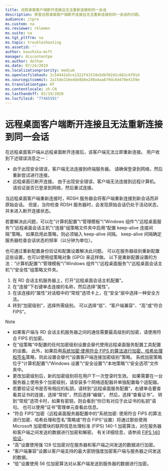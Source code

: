 ```yaml
---
title: 远程桌面客户端断开连接且无法重新连接到同一会话
description: 排查远程桌面客户端断开连接且无法重新连接到同一会话的问题。
audience: itpro
ms.custom: na
ms.reviewer: rklemen
ms.suite: na
ms.tgt_pltfrm: na
ms.topic: troubleshooting
ms.assetid: ''
author: kaushika-msft
manager: dcscontentpm
ms.author: delhan
ms.date: 07/24/2019
ms.localizationpriority: medium
ms.openlocfilehash: 2c54442a5ce1322f4157de5dbf82d1c662c6f91d
ms.sourcegitcommit: 2a15de216edde8b8e240a4aa679dc6d470e4159e
ms.translationtype: HT
ms.contentlocale: zh-CN
ms.lasthandoff: 02/19/2020
ms.locfileid: "77465591"
---
```

# <a name="remote-desktop-client-disconnects-and-cant-reconnect-to-the-same-session"></a>远程桌面客户端断开连接且无法重新连接到同一会话

在远程桌面客户端从远程桌面断开连接后，该客户端无法立即重新连接。 用户收到下述错误消息之一：

  - 由于出现安全错误，客户端无法连接到终端服务器。 请确保登录到网络，然后重新尝试进行连接。
  - 远程桌面已断开连接。 由于出现安全错误，客户端无法连接到远程计算机。 请验证是否已登录到网络，然后重试连接。

当远程桌面客户端重新连接时，RDSH 服务器会将客户端重新连接到新会话而非原始会话。 但是，当你检查 RDSH 服务器时，会发现原始会话仍处于活动状态，并未进入断开连接状态。

若要解决此问题，可以在“计算机配置”\\“管理模板”\\“Windows 组件”\\“远程桌面服务”\\“远程桌面会话主机”\\“连接”组策略文件夹中启用“配置 keep-alive 连接间隔”策略。   如果启用此策略，则必须输入 keep-alive 间隔。 keep-alive 间隔确定服务器检查会话状态的频率（以分钟为单位）。

也可通过重新配置身份验证和配置设置解决此问题。 可以在服务器级别重新配置这些设置，也可以使用组策略对象 (GPO) 来这样做。 以下是重新配置设置的方法：“计算机配置”\\“管理模板”\\“Windows 组件”\\“远程桌面服务”\\“远程桌面会话主机”\\“安全性”组策略文件夹。 

1. 在 RD 会话主机服务器上，打开“远程桌面会话主机配置”。 
2. 在“连接”下右键单击连接的名称，然后选择“属性”。  
3. 在该连接的“属性”对话框中的“常规”选项卡上，在“安全”层中选择一种安全方法。   
4. 转到“加密级别”，选择所需级别。  可以选择“低”、“客户端兼容”、“高”或“符合 FIPS”。    

> [!NOTE]  
>  - 如果客户端与 RD 会话主机服务器之间的通信需要最高级别的加密，请使用符合 FIPS 的加密。
>  - 在“组策略”中配置的任何加密级别设置会替代使用远程桌面服务配置工具配置的设置。 此外，如果启用[系统加密:使用符合 FIPS 的算法进行加密、哈希处理和签名](https://docs.microsoft.com/windows/security/threat-protection/security-policy-settings/system-cryptography-use-fips-compliant-algorithms-for-encryption-hashing-and-signing)策略，则此设置会替代“设置客户端连接加密级别”策略。  系统加密策略位于“计算机配置”\\“Windows 设置”\\“安全设置”\\“本地策略”\\“安全选项”文件夹中。 
>  - 更改加密级别后，新的加密级别将在用户下一次登录时生效。 如果需要在一台服务器上使用多个加密级别，请安装多个网络适配器并单独配置每个适配器。
>  - 若要验证证书是否有相应的私钥，请转到“远程桌面服务配置”，右键单击要查看其证书的连接，选择“常规”，然后选择“编辑”。   然后，选择“查看证书”。  转到“常规”选项卡时，如果有密钥，则会看到“你已有对应于此证书的私钥”语句。  也可以使用“证书”管理单元查看此信息。
>  - “符合 FIPS”加密（远程桌面服务器配置中的“系统加密:  使用符合 FIPS 的算法进行加密、哈希处理和签名”策略或“符合 FIPS”设置）将通过那些使用 Microsoft 加密模块的联邦信息处理标准 (FIPS) 140-1 加密算法，对在服务器和客户端之间发送的数据进行加密和解密。  有关详细信息，请参阅 [FIPS 140 验证](https://docs.microsoft.com/windows/security/threat-protection/fips-140-validation)。
>  - “高”设置使用强 128 位加密对在服务器和客户端之间发送的数据进行加密。 
>  - “客户端兼容”设置以客户端支持的最大密钥强度加密客户端与服务器之间发送的数据。 
>  - “低”设置使用 56 位加密算法对从客户端发送到服务器的数据进行加密。 
